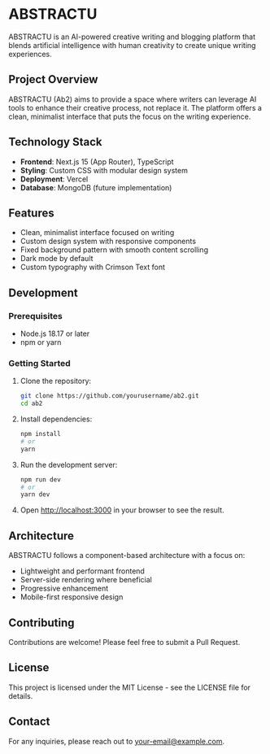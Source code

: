 # ABSTRACTU

ABSTRACTU is an AI-powered creative writing and blogging platform that blends artificial intelligence with human creativity to create unique writing experiences.

## Project Overview

ABSTRACTU (Ab2) aims to provide a space where writers can leverage AI tools to enhance their creative process, not replace it. The platform offers a clean, minimalist interface that puts the focus on the writing experience.

## Technology Stack

- **Frontend**: Next.js 15 (App Router), TypeScript
- **Styling**: Custom CSS with modular design system
- **Deployment**: Vercel
- **Database**: MongoDB (future implementation)

## Features

- Clean, minimalist interface focused on writing
- Custom design system with responsive components
- Fixed background pattern with smooth content scrolling
- Dark mode by default
- Custom typography with Crimson Text font

## Development

### Prerequisites

- Node.js 18.17 or later
- npm or yarn

### Getting Started

1. Clone the repository:
   ```bash
   git clone https://github.com/yourusername/ab2.git
   cd ab2
   ```

2. Install dependencies:
   ```bash
   npm install
   # or
   yarn
   ```

3. Run the development server:
   ```bash
   npm run dev
   # or
   yarn dev
   ```

4. Open [http://localhost:3000](http://localhost:3000) in your browser to see the result.

## Architecture

ABSTRACTU follows a component-based architecture with a focus on:

- Lightweight and performant frontend
- Server-side rendering where beneficial
- Progressive enhancement
- Mobile-first responsive design

## Contributing

Contributions are welcome! Please feel free to submit a Pull Request.

## License

This project is licensed under the MIT License - see the LICENSE file for details.

## Contact

For any inquiries, please reach out to [your-email@example.com](mailto:your-email@example.com).
